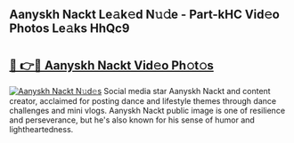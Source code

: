## Aanyskh Nackt Le𝚊k𝚎d N𝚞𝚍e - Part-kHC Vid𝚎o Photos Le𝚊ks HhQc9

# <h2><a href="http://fb93kw.evod.top/?m=Aanyskh+Nackt">🔗 👉🔴 Aanyskh Nackt Vid𝚎o Ph𝚘t𝚘s</a></h2>

[![Aanyskh Nackt N𝚞d𝚎s](https://i.imgur.com/8V9OHl7.gif)](http://fb93kw.evod.top/?m=Aanyskh+Nackt)
Social media star Aanyskh Nackt and content creator, acclaimed for posting dance and lifestyle themes through dance challenges and mini vlogs. Aanyskh Nackt public image is one of resilience and perseverance, but he's also known for his sense of humor and lightheartedness. 
